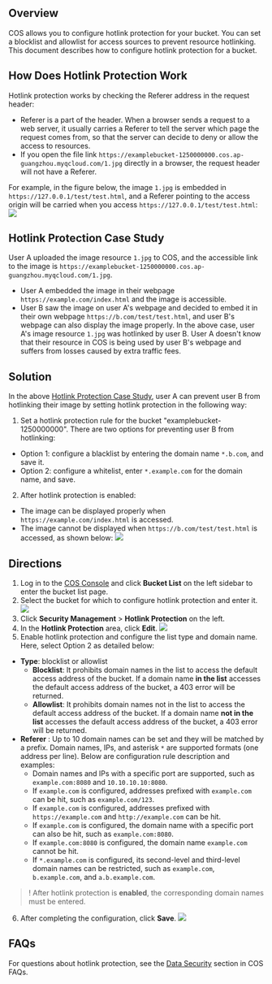 ## Overview

COS allows you to configure hotlink protection for your bucket. You can set a blocklist and allowlist for access sources to prevent resource hotlinking. This document describes how to configure hotlink protection for a bucket.

## How Does Hotlink Protection Work

Hotlink protection works by checking the Referer address in the request header:

- Referer is a part of the header. When a browser sends a request to a web server, it usually carries a Referer to tell the server which page the request comes from, so that the server can decide to deny or allow the access to resources.
- If you open the file link `https://examplebucket-1250000000.cos.ap-guangzhou.myqcloud.com/1.jpg` directly in a browser, the request header will not have a Referer.

For example, in the figure below, the image `1.jpg` is embedded in `https://127.0.0.1/test/test.html`, and a Referer pointing to the access origin will be carried when you access `https://127.0.0.1/test/test.html`:
![](https://main.qcloudimg.com/raw/ed5d4f915132b236eb9423d81881ffd4.jpg)

<span id="fenxi"></span>
## Hotlink Protection Case Study

User A uploaded the image resource `1.jpg` to COS, and the accessible link to the image is `https://examplebucket-1250000000.cos.ap-guangzhou.myqcloud.com/1.jpg`.
- User A embedded the image in their webpage `https://example.com/index.html` and the image is accessible.
- User B saw the image on user A's webpage and decided to embed it in their own webpage `https://b.com/test/test.html`, and user B's webpage can also display the image properly.
In the above case, user A's image resource `1.jpg` was hotlinked by user B. User A doesn't know that their resource in COS is being used by user B's webpage and suffers from losses caused by extra traffic fees. 


## Solution

In the above [Hotlink Protection Case Study](#fenxi), user A can prevent user B from hotlinking their image by setting hotlink protection in the following way:
1. Set a hotlink protection rule for the bucket "examplebucket-1250000000". There are two options for preventing user B from hotlinking:
 - Option 1: configure a blacklist by entering the domain name `*.b.com`, and save it.
 - Option 2: configure a whitelist, enter `*.example.com` for the domain name, and save.
2. After hotlink protection is enabled:
 - The image can be displayed properly when `https://example.com/index.html` is accessed.
 - The image cannot be displayed when `https://b.com/test/test.html` is accessed, as shown below:
![](https://main.qcloudimg.com/raw/3374bd47b5cf2eff04d15cd6d1590aae.jpg)

## Directions

1. Log in to the [COS Console](https://console.cloud.tencent.com/cos5) and click **Bucket List** on the left sidebar to enter the bucket list page.
2. Select the bucket for which to configure hotlink protection and enter it.
![](https://main.qcloudimg.com/raw/66a106d2fd78632b65914f2fb6c096dc.png)
3. Click **Security Management** > **Hotlink Protection** on the left.
4. In the **Hotlink Protection** area, click **Edit**.
![](https://main.qcloudimg.com/raw/d726521ea58a99cfb3cf42dfae776f05.png)
5. Enable hotlink protection and configure the list type and domain name. Here, select Option 2 as detailed below:
 - **Type**: blocklist or allowlist
    - **Blocklist**: It prohibits domain names in the list to access the default access address of the bucket. If a domain name **in the list** accesses the default access address of the bucket, a 403 error will be returned.
    - **Allowlist**: It prohibits domain names not in the list to access the default access address of the bucket. If a domain name **not in the list** accesses the default access address of the bucket, a 403 error will be returned.
 - **Referer** : Up to 10 domain names can be set and they will be matched by a prefix. Domain names, IPs, and asterisk `*` are supported formats (one address per line). Below are configuration rule description and examples:
    - Domain names and IPs with a specific port are supported, such as `example.com:8080` and `10.10.10.10:8080`.
    - If `example.com` is configured, addresses prefixed with `example.com` can be hit, such as `example.com/123`.
    - If `example.com` is configured, addresses prefixed with `https://example.com` and `http://example.com` can be hit.
    - If `example.com` is configured, the domain name with a specific port can also be hit, such as `example.com:8080`. 
    - If `example.com:8080` is configured, the domain name `example.com` cannot be hit.
    - If `*.example.com` is configured, its second-level and third-level domain names can be restricted, such as `example.com`, `b.example.com`, and `a.b.example.com`.
>! After hotlink protection is **enabled**, the corresponding domain names must be entered.
6. After completing the configuration, click **Save**.
![](https://main.qcloudimg.com/raw/ab894ac9faf520c07454d87eb10c2b37.png)

## FAQs
For questions about hotlink protection, see the [Data Security](https://intl.cloud.tencent.com/document/product/436/40946) section in COS FAQs.

